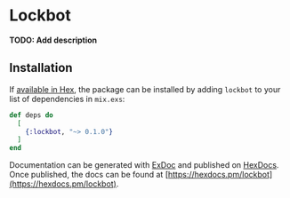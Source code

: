 # Lockbot

**TODO: Add description**

## Installation

If [available in Hex](https://hex.pm/docs/publish), the package can be installed
by adding `lockbot` to your list of dependencies in `mix.exs`:

```elixir
def deps do
  [
    {:lockbot, "~> 0.1.0"}
  ]
end
```

Documentation can be generated with [ExDoc](https://github.com/elixir-lang/ex_doc)
and published on [HexDocs](https://hexdocs.pm). Once published, the docs can
be found at [https://hexdocs.pm/lockbot](https://hexdocs.pm/lockbot).

